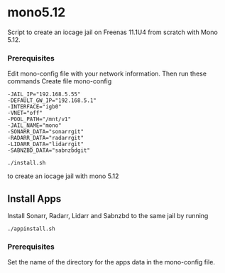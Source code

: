 # mono5.12

Script to create an iocage jail on Freenas 11.1U4 from scratch with Mono 5.12.  
### Prerequisites
Edit mono-config file with your network information.  Then run these commands
Create file mono-config
```
-JAIL_IP="192.168.5.55"
-DEFAULT_GW_IP="192.168.5.1"
-INTERFACE="igb0"
-VNET="off"
-POOL_PATH="/mnt/v1"
-JAIL_NAME="mono"
-SONARR_DATA="sonarrgit"
-RADARR_DATA="radarrgit"
-LIDARR_DATA="lidarrgit"
-SABNZBD_DATA="sabnzbdgit"
```

```
./install.sh
```
to create an iocage jail with mono 5.12

## Install Apps
Install Sonarr, Radarr, Lidarr and Sabnzbd to the same jail by running
```
./appinstall.sh
```
### Prerequisites
Set the name of the directory for the apps data in the mono-config file.
